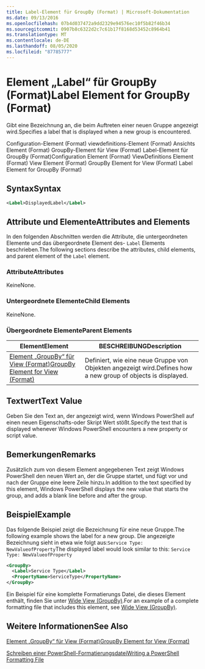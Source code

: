 ```yaml
---
title: Label-Element für GroupBy (Format) | Microsoft-Dokumentation
ms.date: 09/13/2016
ms.openlocfilehash: 07b4d037472a9dd2329e94576ec10f5b82f46b34
ms.sourcegitcommit: 0907b8c6322d2c7c61b17f8168d53452c8964b41
ms.translationtype: MT
ms.contentlocale: de-DE
ms.lasthandoff: 08/05/2020
ms.locfileid: "87785777"
---
```

# <a name="label-element-for-groupby-format"></a><span data-ttu-id="4ee21-102">Element „Label“ für GroupBy (Format)</span><span class="sxs-lookup"><span data-stu-id="4ee21-102">Label Element for GroupBy (Format)</span></span>

<span data-ttu-id="4ee21-103">Gibt eine Bezeichnung an, die beim Auftreten einer neuen Gruppe angezeigt wird.</span><span class="sxs-lookup"><span data-stu-id="4ee21-103">Specifies a label that is displayed when a new group is encountered.</span></span>

<span data-ttu-id="4ee21-104">Configuration-Element (Format) viewdefinitions-Element (Format) Ansichts Element (Format) GroupBy-Element für View (Format) Label-Element für GroupBy (Format)</span><span class="sxs-lookup"><span data-stu-id="4ee21-104">Configuration Element (Format) ViewDefinitions Element (Format) View Element (Format) GroupBy Element for View (Format) Label Element for GroupBy (Format)</span></span>

## <a name="syntax"></a><span data-ttu-id="4ee21-105">Syntax</span><span class="sxs-lookup"><span data-stu-id="4ee21-105">Syntax</span></span>

```xml
<Label>DisplayedLabel</Label>
```

## <a name="attributes-and-elements"></a><span data-ttu-id="4ee21-106">Attribute und Elemente</span><span class="sxs-lookup"><span data-stu-id="4ee21-106">Attributes and Elements</span></span>

<span data-ttu-id="4ee21-107">In den folgenden Abschnitten werden die Attribute, die untergeordneten Elemente und das übergeordnete Element des- `Label` Elements beschrieben.</span><span class="sxs-lookup"><span data-stu-id="4ee21-107">The following sections describe the attributes, child elements, and parent element of the `Label` element.</span></span>

### <a name="attributes"></a><span data-ttu-id="4ee21-108">Attribute</span><span class="sxs-lookup"><span data-stu-id="4ee21-108">Attributes</span></span>

<span data-ttu-id="4ee21-109">Keine</span><span class="sxs-lookup"><span data-stu-id="4ee21-109">None.</span></span>

### <a name="child-elements"></a><span data-ttu-id="4ee21-110">Untergeordnete Elemente</span><span class="sxs-lookup"><span data-stu-id="4ee21-110">Child Elements</span></span>

<span data-ttu-id="4ee21-111">Keine</span><span class="sxs-lookup"><span data-stu-id="4ee21-111">None.</span></span>

### <a name="parent-elements"></a><span data-ttu-id="4ee21-112">Übergeordnete Elemente</span><span class="sxs-lookup"><span data-stu-id="4ee21-112">Parent Elements</span></span>

|<span data-ttu-id="4ee21-113">Element</span><span class="sxs-lookup"><span data-stu-id="4ee21-113">Element</span></span>|<span data-ttu-id="4ee21-114">BESCHREIBUNG</span><span class="sxs-lookup"><span data-stu-id="4ee21-114">Description</span></span>|
|-------------|-----------------|
|[<span data-ttu-id="4ee21-115">Element „GroupBy“ für View (Format)</span><span class="sxs-lookup"><span data-stu-id="4ee21-115">GroupBy Element for View (Format)</span></span>](./groupby-element-for-view-format.md)|<span data-ttu-id="4ee21-116">Definiert, wie eine neue Gruppe von Objekten angezeigt wird.</span><span class="sxs-lookup"><span data-stu-id="4ee21-116">Defines how a new group of objects is displayed.</span></span>|

## <a name="text-value"></a><span data-ttu-id="4ee21-117">Textwert</span><span class="sxs-lookup"><span data-stu-id="4ee21-117">Text Value</span></span>

<span data-ttu-id="4ee21-118">Geben Sie den Text an, der angezeigt wird, wenn Windows PowerShell auf einen neuen Eigenschafts-oder Skript Wert stößt.</span><span class="sxs-lookup"><span data-stu-id="4ee21-118">Specify the text that is displayed whenever Windows PowerShell encounters a new property or script value.</span></span>

## <a name="remarks"></a><span data-ttu-id="4ee21-119">Bemerkungen</span><span class="sxs-lookup"><span data-stu-id="4ee21-119">Remarks</span></span>

<span data-ttu-id="4ee21-120">Zusätzlich zum von diesem Element angegebenen Text zeigt Windows PowerShell den neuen Wert an, der die Gruppe startet, und fügt vor und nach der Gruppe eine leere Zeile hinzu.</span><span class="sxs-lookup"><span data-stu-id="4ee21-120">In addition to the text specified by this element, Windows PowerShell displays the new value that starts the group, and adds a blank line before and after the group.</span></span>

## <a name="example"></a><span data-ttu-id="4ee21-121">Beispiel</span><span class="sxs-lookup"><span data-stu-id="4ee21-121">Example</span></span>

<span data-ttu-id="4ee21-122">Das folgende Beispiel zeigt die Bezeichnung für eine neue Gruppe.</span><span class="sxs-lookup"><span data-stu-id="4ee21-122">The following example shows the label for a new group.</span></span> <span data-ttu-id="4ee21-123">Die angezeigte Bezeichnung sieht in etwa wie folgt aus:`Service Type: NewValueofProperty`</span><span class="sxs-lookup"><span data-stu-id="4ee21-123">The displayed label would look similar to this: `Service Type: NewValueofProperty`</span></span>

```xml
<GroupBy>
  <Label>Service Type</Label>
  <PropertyName>ServiceType</PropertyName>
</GroupBy>

```

<span data-ttu-id="4ee21-124">Ein Beispiel für eine komplette Formatierungs Datei, die dieses Element enthält, finden Sie unter [Wide View (GroupBy)](./wide-view-groupby.md).</span><span class="sxs-lookup"><span data-stu-id="4ee21-124">For an example of a complete formatting file that includes this element, see [Wide View (GroupBy)](./wide-view-groupby.md).</span></span>

## <a name="see-also"></a><span data-ttu-id="4ee21-125">Weitere Informationen</span><span class="sxs-lookup"><span data-stu-id="4ee21-125">See Also</span></span>

[<span data-ttu-id="4ee21-126">Element „GroupBy“ für View (Format)</span><span class="sxs-lookup"><span data-stu-id="4ee21-126">GroupBy Element for View (Format)</span></span>](./groupby-element-for-view-format.md)

[<span data-ttu-id="4ee21-127">Schreiben einer PowerShell-Formatierungsdatei</span><span class="sxs-lookup"><span data-stu-id="4ee21-127">Writing a PowerShell Formatting File</span></span>](./writing-a-powershell-formatting-file.md)
